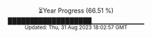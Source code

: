 <p align="center">
⏳Year Progress (66.51 %) <br>
███████████████████▁▁▁▁▁▁▁▁▁▁▁ <br>
<sub>Updated: Thu, 31 Aug 2023 18:02:57 GMT</sub>
</p>

